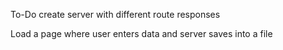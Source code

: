 To-Do
  create server with different route responses

  Load a page where user enters data and server saves into a file